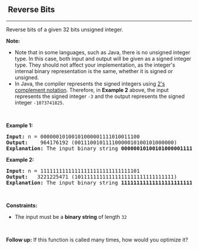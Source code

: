 <h2>  Reverse Bits</h2><hr><div style="user-select: auto;"><p style="user-select: auto;">Reverse bits of a given 32 bits unsigned integer.</p>

<p style="user-select: auto;"><strong style="user-select: auto;">Note:</strong></p>

<ul style="user-select: auto;">
	<li style="user-select: auto;">Note that in some languages, such as Java, there is no unsigned integer type. In this case, both input and output will be given as a signed integer type. They should not affect your implementation, as the integer's internal binary representation is the same, whether it is signed or unsigned.</li>
	<li style="user-select: auto;">In Java, the compiler represents the signed integers using <a href="https://en.wikipedia.org/wiki/Two%27s_complement" target="_blank" style="user-select: auto;">2's complement notation</a>. Therefore, in <strong style="user-select: auto;">Example 2</strong> above, the input represents the signed integer <code style="user-select: auto;">-3</code> and the output represents the signed integer <code style="user-select: auto;">-1073741825</code>.</li>
</ul>

<p style="user-select: auto;">&nbsp;</p>
<p style="user-select: auto;"><strong style="user-select: auto;">Example 1:</strong></p>

<pre style="user-select: auto;"><strong style="user-select: auto;">Input:</strong> n = 00000010100101000001111010011100
<strong style="user-select: auto;">Output:</strong>    964176192 (00111001011110000010100101000000)
<strong style="user-select: auto;">Explanation: </strong>The input binary string <strong style="user-select: auto;">00000010100101000001111010011100</strong> represents the unsigned integer 43261596, so return 964176192 which its binary representation is <strong style="user-select: auto;">00111001011110000010100101000000</strong>.
</pre>

<p style="user-select: auto;"><strong style="user-select: auto;">Example 2:</strong></p>

<pre style="user-select: auto;"><strong style="user-select: auto;">Input:</strong> n = 11111111111111111111111111111101
<strong style="user-select: auto;">Output:</strong>   3221225471 (10111111111111111111111111111111)
<strong style="user-select: auto;">Explanation: </strong>The input binary string <strong style="user-select: auto;">11111111111111111111111111111101</strong> represents the unsigned integer 4294967293, so return 3221225471 which its binary representation is <strong style="user-select: auto;">10111111111111111111111111111111</strong>.
</pre>

<p style="user-select: auto;">&nbsp;</p>
<p style="user-select: auto;"><strong style="user-select: auto;">Constraints:</strong></p>

<ul style="user-select: auto;">
	<li style="user-select: auto;">The input must be a <strong style="user-select: auto;">binary string</strong> of length <code style="user-select: auto;">32</code></li>
</ul>

<p style="user-select: auto;">&nbsp;</p>
<p style="user-select: auto;"><strong style="user-select: auto;">Follow up:</strong> If this function is called many times, how would you optimize it?</p>
</div>